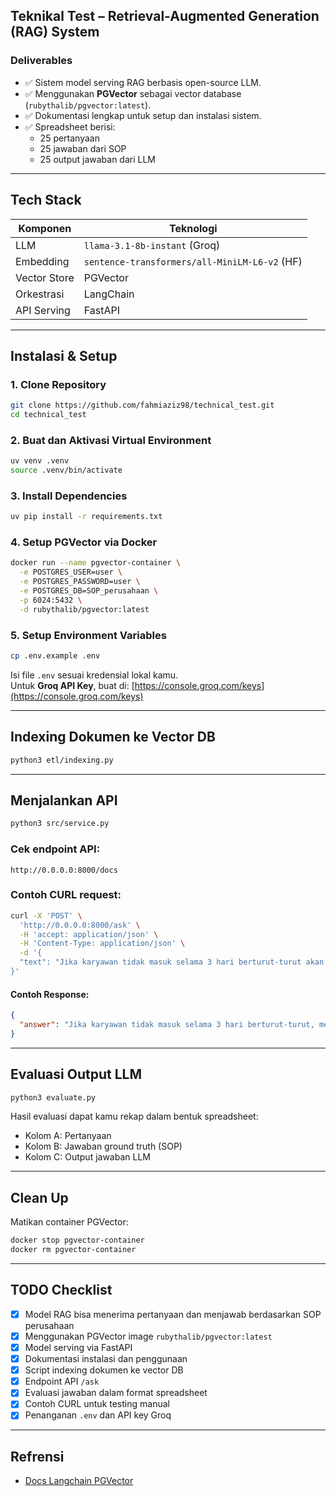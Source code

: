 

## Teknikal Test – Retrieval-Augmented Generation (RAG) System



### Deliverables
- ✅ Sistem model serving RAG berbasis open-source LLM.
- ✅ Menggunakan **PGVector** sebagai vector database (`rubythalib/pgvector:latest`).
- ✅ Dokumentasi lengkap untuk setup dan instalasi sistem.
- ✅ Spreadsheet berisi:
  - 25 pertanyaan
  - 25 jawaban dari SOP
  - 25 output jawaban dari LLM

---

## Tech Stack

| Komponen       | Teknologi                                          |
|----------------|----------------------------------------------------|
| LLM            | `llama-3.1-8b-instant` (Groq)                      |
| Embedding      | `sentence-transformers/all-MiniLM-L6-v2` (HF)      |
| Vector Store   | PGVector                                           |
| Orkestrasi     | LangChain                                          |
| API Serving    | FastAPI                                            |

---

## Instalasi & Setup

### 1. Clone Repository
```bash
git clone https://github.com/fahmiaziz98/technical_test.git
cd technical_test
```

### 2. Buat dan Aktivasi Virtual Environment
```bash
uv venv .venv
source .venv/bin/activate
```

### 3. Install Dependencies
```bash
uv pip install -r requirements.txt
```

### 4. Setup PGVector via Docker
```bash
docker run --name pgvector-container \
  -e POSTGRES_USER=user \
  -e POSTGRES_PASSWORD=user \
  -e POSTGRES_DB=SOP_perusahaan \
  -p 6024:5432 \
  -d rubythalib/pgvector:latest
```

### 5. Setup Environment Variables
```bash
cp .env.example .env
```
Isi file `.env` sesuai kredensial lokal kamu.  
Untuk **Groq API Key**, buat di: [https://console.groq.com/keys](https://console.groq.com/keys)

---

## Indexing Dokumen ke Vector DB

```bash
python3 etl/indexing.py
```

---

## Menjalankan API

```bash
python3 src/service.py
```

### Cek endpoint API:
`http://0.0.0.0:8000/docs`

### Contoh CURL request:

```bash
curl -X 'POST' \
  'http://0.0.0.0:8000/ask' \
  -H 'accept: application/json' \
  -H 'Content-Type: application/json' \
  -d '{
  "text": "Jika karyawan tidak masuk selama 3 hari berturut-turut akan kena denda apa?"
}'
```

#### Contoh Response:
```json
{
  "answer": "Jika karyawan tidak masuk selama 3 hari berturut-turut, mereka dapat dikenakan sanksi berat hingga pemutusan hubungan kerja (PHK). Sanksi ini berdasarkan Pasal 5 Peraturan Kerja Karyawan Perusahaan."
}
```

---

## Evaluasi Output LLM

```bash
python3 evaluate.py
```

Hasil evaluasi dapat kamu rekap dalam bentuk spreadsheet:
- Kolom A: Pertanyaan
- Kolom B: Jawaban ground truth (SOP)
- Kolom C: Output jawaban LLM

---

## Clean Up

Matikan container PGVector:
```bash
docker stop pgvector-container
docker rm pgvector-container
```

---

## TODO Checklist

- [x] Model RAG bisa menerima pertanyaan dan menjawab berdasarkan SOP perusahaan
- [x] Menggunakan PGVector image `rubythalib/pgvector:latest`
- [x] Model serving via FastAPI
- [x] Dokumentasi instalasi dan penggunaan
- [x] Script indexing dokumen ke vector DB
- [x] Endpoint API `/ask`
- [x] Evaluasi jawaban dalam format spreadsheet
- [x] Contoh CURL untuk testing manual
- [x] Penanganan `.env` dan API key Groq

---

## Refrensi
- [Docs Langchain PGVector](https://python.langchain.com/docs/integrations/vectorstores/pgvector/)
